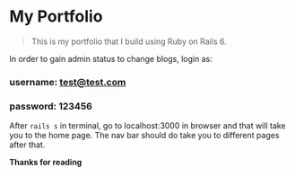 # My Portfolio

> This is my portfolio that I build using Ruby on Rails 6.

In order to gain admin status to change blogs, login as:

### username: test@test.com 
### password: 123456

After `rails s` in terminal, go to localhost:3000 in browser and that will take you to the home page. 
The nav bar should do take you to different pages after that. 


**Thanks for reading**
